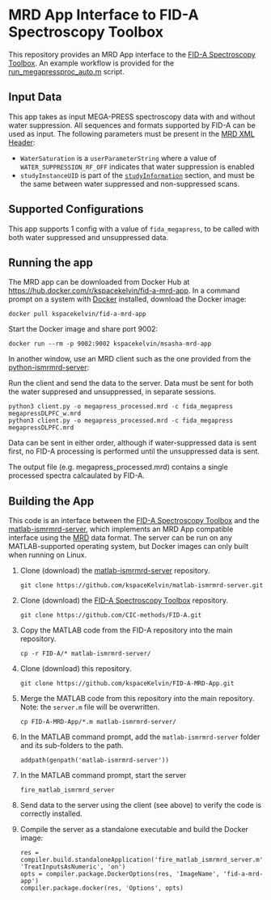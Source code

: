 # MRD App Interface to FID-A Spectroscopy Toolbox

This repository provides an MRD App interface to the [FID-A Spectroscopy Toolbox](https://github.com/CIC-methods/FID-A).  An example workflow is provided for the [run_megapressproc_auto.m](https://github.com/CIC-methods/FID-A/blob/master/exampleRunScripts/run_megapressproc_auto.m) script.

## Input Data
This app takes as input MEGA-PRESS spectroscopy data with and without water suppression.  All sequences and formats supported by FID-A can be used as input.  The following parameters must be present in the [MRD XML Header](https://ismrmrd.readthedocs.io/en/latest/mrd_header.html):
* ``WaterSaturation`` is a ``userParameterString`` where a value of ``WATER_SUPPRESSION_RF_OFF`` indicates that water suppression is enabled
* ``studyInstanceUID`` is part of the [``studyInformation``](https://github.com/ismrmrd/ismrmrd/blob/d805117b0d2075c8b6c4473eac55b055d2ba9590/schema/ismrmrd.xsd#L46) section, and must be the same between water suppressed and non-suppressed scans.

## Supported Configurations
This app supports 1 config with a value of ``fida_megapress``, to be called with both water suppressed and unsuppressed data.

## Running the app
The MRD app can be downloaded from Docker Hub at https://hub.docker.com/r/kspacekelvin/fid-a-mrd-app.  In a command prompt on a system with [Docker](https://www.docker.com/) installed, download the Docker image:
```
docker pull kspacekelvin/fid-a-mrd-app
```

Start the Docker image and share port 9002:
```
docker run --rm -p 9002:9002 kspacekelvin/msasha-mrd-app
```

In another window, use an MRD client such as the one provided from the [python-ismrmrd-server](https://github.com/kspaceKelvin/python-ismrmrd-server#11-reconstruct-a-phantom-raw-data-set-using-the-mrd-clientserver-pair):

Run the client and send the data to the server.  Data must be sent for both the water suppresed and unsuppressed, in separate sessions.
```
python3 client.py -o megapress_processed.mrd -c fida_megapress megapressDLPFC_w.mrd
python3 client.py -o megapress_processed.mrd -c fida_megapress megapressDLPFC.mrd
```

Data can be sent in either order, although if water-suppressed data is sent first, no FID-A processing is performed until the unsuppressed data is sent.

The output file (e.g. megapress_processed.mrd) contains a single processed spectra calcaulated by FID-A.


## Building the App
This code is an interface between the [FID-A Spectroscopy Toolbox](https://github.com/CIC-methods/FID-A) and the [matlab-ismrmrd-server](https://github.com/kspaceKelvin/matlab-ismrmrd-server), which implements an MRD App compatible interface using the [MRD](https://github.com/ismrmrd/ismrmrd/) data format.  The server can be run on any MATLAB-supported operating system, but Docker images can only built when running on Linux.

1. Clone (download) the [matlab-ismrmrd-server](https://github.com/kspaceKelvin/matlab-ismrmrd-server) repository.
    ```
    git clone https://github.com/kspaceKelvin/matlab-ismrmrd-server.git
    ```

1. Clone (download) the [FID-A Spectroscopy Toolbox](https://github.com/CIC-methods/FID-A) repository.
    ```
    git clone https://github.com/CIC-methods/FID-A.git
    ```

1. Copy the MATLAB code from the FID-A repository into the main repository.
    ```
    cp -r FID-A/* matlab-ismrmrd-server/
    ```

1. Clone (download) this repository.
    ```
    git clone https://github.com/kspaceKelvin/FID-A-MRD-App.git
    ```

1. Merge the MATLAB code from this repository into the main repository.  Note: the ``server.m`` file will be overwritten.
    ```
    cp FID-A-MRD-App/*.m matlab-ismrmrd-server/
    ```

1. In the MATLAB command prompt, add the ``matlab-ismrmrd-server`` folder and its sub-folders to the path.
    ```
    addpath(genpath('matlab-ismrmrd-server'))
    ```

1. In the MATLAB command prompt, start the server
   ```
   fire_matlab_ismrmrd_server
   ```

1. Send data to the server using the client (see above) to verify the code is correctly installed.

1. Compile the server as a standalone executable and build the Docker image:
    ```  
    res = compiler.build.standaloneApplication('fire_matlab_ismrmrd_server.m', 'TreatInputsAsNumeric', 'on')
    opts = compiler.package.DockerOptions(res, 'ImageName', 'fid-a-mrd-app')
    compiler.package.docker(res, 'Options', opts)
    ```
